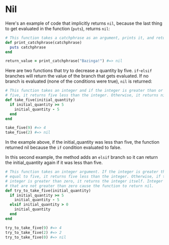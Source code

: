 # Nil

Here's an example of code that implicitly returns `nil`, because the last thing to get evaluated in the function (`puts`), returns `nil`:
```ruby
# This function takes a catchphrase as an argument, prints it, and returns nil.
def print_catchphrase(catchphrase)
  puts catchphrase
end

return_value = print_catchphrase("Bazinga!") #=> nil
```

Here are two functions that try to decrease a quantity by five. `if`-`elsif` branches will return the value of the branch that gets evaluated. If no branch is evaluated (none of the conditions were true), `nil` is returned:
```ruby
# This function takes an integer and if the integer is greater than or equal to
# five, it returns five less than the integer. Otherwise, it returns nil.
def take_five(initial_quantity)
  if initial_quantity >= 5
    initial_quantity - 5
  end
end

take_five(9) #=> 4
take_five(2) #=> nil
```
In the example above, if the initial_quantity was less than five, the function returned nil because the `if` condition evaluated to false.

In this second example, the method adds an `elsif` branch so it can return the initial_quantity again if it was less than five.
```ruby
# This function takes an integer argument. If the integer is greater than or
# equal to five, it returns five less than the integer. Otherwise, if the
# integer is greater than zero, it returns the integer itself. Integer inputs
# that are not greater than zero cause the function to return nil.
def try_to_take_five(initial_quantity)
  if initial_quantity >= 5
    initial_quantity - 5
  elsif initial_quantity > 0
    initial_quantity
  end
end

try_to_take_five(9) #=> 4
try_to_take_five(2) #=> 2
try_to_take_five(0) #=> nil
```
